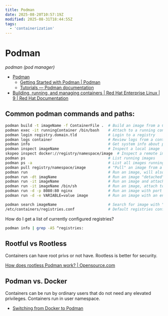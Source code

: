 ```yaml
---
title: Podman
date: 2025-08-20T10:57:19Z
modified: 2025-08-31T18:44:55Z
tags:
  - 'containerization'
---
```


# Podman

_podman (pod manager)_

* [Podman](https://podman.io/)
    * [Getting Started with Podman \| Podman](https://podman.io/docs)
    + [Tutorials — Podman documentation](https://docs.podman.io/en/latest/Tutorials.html)
* [Building, running, and managing containers \| Red Hat Enterprise Linux \| 9 \| Red Hat Documentation](https://docs.redhat.com/en/documentation/red_hat_enterprise_linux/9/html-single/building_running_and_managing_containers/index)

## Common podman commands and paths:

```bash
podman build -t imageName -f ContainerFile .  # Build an image from a ContainerFile
podman exec -it runningContainer /bin/bash    # Attach to a running container and execute a bash shell to use to run commands
podman login registry.domain.tld              # Login to a registry
podman logs container                         # Review logs from a container
podman info                                   # Get system info about podman like registries
podman inspect imageName                      # Inspect a local image
skopeo inspect docker://registry/namespace/image  # Inspect a remote image
podman ps                                     # List running images
podman ps -a                                  # List all images running or not
podman pull registry/namespace/image          # "Pull" an image from a registry
podman run                                    # Run an image, will also attempt to pull the image if it isn't already
podman run -dt imagName                       # Run an image "detached" with a "tty"
podman run -it imageName                      # Run an image and attach to the tty, only useful if container runs a shell
podman run -it imageName /bin/sh              # Run an image, attach to a tty running /bin/sh. More useful...
podman run -d -p 8080:80 nginx                # Run an image with port 8080 forwarded to 80 on the container
podman run -d -e VARIABLE=value image         # Run an image with an environment variable

podman search imageName                       # Search for image with "imageName" in the configured registries
/etc/containers/registries.conf               # Default registries config
```

How do I get a list of currently configured registries?

```bash
podman info | grep -A5 ^registries:
```

## Rootful vs Rootless

Containers can have root privs or not have. Rootless is better for security.

[How does rootless Podman work? \| Opensource.com](https://opensource.com/article/19/2/how-does-rootless-podman-work)

## Podman vs. Docker

Containers can be run by ordinary users that do not need any elevated privileges. Containers run in user namespace.

* [Switching from Docker to Podman](https://codesmash.dev/why-i-ditched-docker-for-podman-and-you-should-too)
